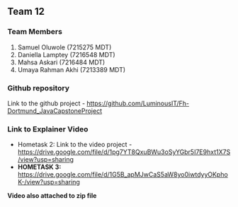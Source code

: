 ## Team 12

### Team Members
1. Samuel Oluwole (7215275 MDT)
2. Daniella Lamptey (7216548 MDT)
3. Mahsa Askari (7216484 MDT)
4. Umaya Rahman Akhi (7213389 MDT)

### Github repository 
Link to the github project - https://github.com/LuminousIT/Fh-Dortmund_JavaCapstoneProject

### Link to Explainer Video
- Hometask 2: Link to the video project - https://drive.google.com/file/d/1pg7YT8QxuBWu3oSyYGbr5I7E9hxt1X7S/view?usp=sharing
- **HOMETASK 3:**  https://drive.google.com/file/d/1G5B_apMJwCaS5aW8yo0iwtdyyOKphoK-/view?usp=sharing

**Video also attached to zip file**